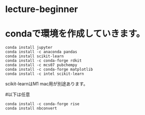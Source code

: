 # lecture-beginner



# condaで環境を作成していきます。
```
conda install jupyter
conda install -c anaconda pandas
conda install scikit-learn
conda install -c conda-forge rdkit
conda install -c mcs07 pubchempy
conda install -c conda-forge matplotlib
conda install -c intel scikit-learn
```
scikit-learnはM1 mac用が別途あります。

#以下は任意
```
conda install -c conda-forge rise
conda install nbconvert
```
